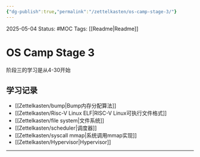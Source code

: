 ```yaml
---
{"dg-publish":true,"permalink":"/zettelkasten/os-camp-stage-3/"}
---
```


2025-05-04
Status: #MOC
Tags: [[Readme\|Readme]]

# OS Camp Stage 3

阶段三的学习是从4-30开始

## 学习记录
- [[Zettelkasten/bump\|Bump内存分配算法]]
- [[Zettelkasten/Risc-V Linux ELF\|RISC-V Linux可执行文件格式]]
- [[Zettelkasten/file system\|文件系统]]
- [[Zettelkasten/scheduler\|调度器]]
- [[Zettelkasten/syscall mmap\|系统调用mmap实现]]
- [[Zettelkasten/Hypervisor\|Hypervisor]]

___